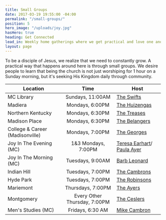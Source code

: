 ```yaml
---
title: Small Groups
date: 2017-03-19 19:55:00 -04:00
permalink: "/small-groups/"
position: 5
hero_image: "/uploads/joy.jpg"
hasHero: true
heading: Get Connected
lead_in: Weekly home gatherings where we get practical and love one another.
layout: page
---
```


To be a disciple of Jesus, we realize that we need to constantly grow. A practical way that happens around here is through small groups. We desire people to learn that being the church is not just worshiping for 1 hour on a Sunday morning, but it's seeking His Kingdom daily through community.

| Location                     | Time                 | Host                                              |
| ---------------------------  | :--------------------: | --------------------------------------------------|
| MC Library                  | Sundays, 11:00AM    | [The Swifts](mailto:zekeswift@gmail.com)      |
| Madiera                   | Mondays, 6:00PM     | [The Huizengas](mailto:huizenb@gmail.com)      |
| Northern Kentucky               | Mondays, 6:30PM    | [The Treases](mailto:aaronrgrs7@gmail.com)     |
| Madison Place                   | Mondays, 6:30PM     | [The Belangers](mailto:chefbelanger@hotmail.com) |
| College & Career (Madisonville)| Mondays, 7:00PM    | [The Georges](mailto:georgem3@mail.uc.edu)     |
| Joy In The Evening (MC)     |1&3 Mondays, 7:00PM    | [Teresa Earhart](mailto:ttearhart@gmail.com)/ [Paula Ayer](mailto:ayerpaula@gmail.com) |
| Joy In The Morning (MC)     |Tuesdays, 9:00AM   | [Barb Leonard](mailto:tfleo@cinci.rr.com)  |
| Indian Hill              | Tuesdays, 7:00PM    | [The Cambrons](mailto:mikecambron43@gmail.com)    |
| Hyde Park                  | Tuesdays, 7:00PM     | [The Robinsons](mailto:burr.robinson@gmail.com) |
| Mariemont                 | Thursdays, 7:00PM     | [The Ayers](mailto:matt@ayerquality.com) |
| Montgomery  | Every Other Thursday, 7:00PM | [The Ceslers](mailto:stevecesler@yahoo.com)|
| Men's Studies (MC) | Fridays, 6:30 AM | [Mike Cambron](mailto:mikecambron43@gmail.com)|
